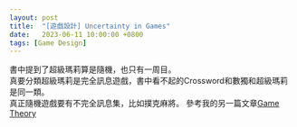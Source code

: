 ```yaml
---
layout: post
title:  "[遊戲設計] Uncertainty in Games"
date:   2023-06-11 10:00:00 +0800
tags: [Game Design]
---
```



書中提到了超級瑪莉算是隨機，也只有一周目。  
真要分類超級瑪莉是完全訊息遊戲，書中看不起的Crossword和數獨和超級瑪莉是同一類。  
真正隨機遊戲要有不完全訊息集，比如撲克麻將。
參考我的另一篇文章[Game Theory](https://lattice.posetmage.com/Knowledge/Social%20Science/Economy/Game%20Theory)  


